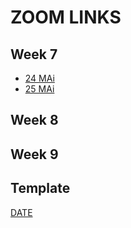 # ZOOM LINKS

## Week 7
* [24 MAi](https://lewagon.zoom.us/j/89730078321?pwd=cWdOWTJOaXp6OXdDSUtiNUFobU9PZz09)
* [25 MAi](https://lewagon.zoom.us/j/87042677267?pwd=b2EvTm5xTmRScW5aYWoyNklzS3R0UT09)

## Week 8
## Week 9

## Template

[DATE](https://lewagon.zoom.us/)
